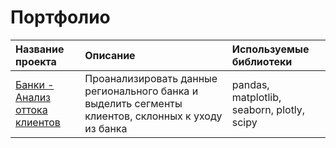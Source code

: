 # Портфолио

| Название проекта   | Описание           | Используемые библиотеки |
| :----------------  |:-------------------| :---------------------- |
| [Банки - Анализ оттока клиентов](https://github.com/plodim/Portfolio/tree/main/1_project_banks)| Проанализировать данные регионального банка и выделить сегменты клиентов, склонных к уходу из банка| pandas, matplotlib, seaborn, plotly, scipy |
